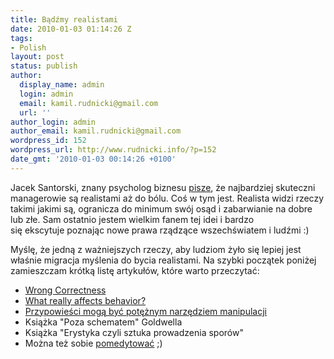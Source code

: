 ```yaml
---
title: Bądźmy realistami
date: 2010-01-03 01:14:26 Z
tags:
- Polish
layout: post
status: publish
author:
  display_name: admin
  login: admin
  email: kamil.rudnicki@gmail.com
  url: ''
author_login: admin
author_email: kamil.rudnicki@gmail.com
wordpress_id: 152
wordpress_url: http://www.rudnicki.info/?p=152
date_gmt: '2010-01-03 00:14:26 +0100'
---
```


<p>Jacek Santorski, znany psycholog biznesu <a href="http://www.jsantorski.pl/inf.php?id=nr433">pisze</a>, że najbardziej skuteczni managerowie są realistami aż do bólu. Coś w tym jest. Realista widzi rzeczy takimi jakimi są, ogranicza do minimum swój osąd i zabarwianie na dobre lub złe. Sam ostatnio jestem wielkim fanem tej idei i bardzo się ekscytuje poznając nowe prawa rządzące wszechświatem i ludźmi :)</p>
<p>Myślę, że jedną z ważniejszych rzeczy, aby ludziom żyło się lepiej jest właśnie migracja myślenia do bycia realistami. Na szybki początek poniżej zamieszczam krótką listę artykułów, które warto przeczytać:</p>
<ul>
<li><a href="http://www.artima.com/weblogs/viewpost.jsp?thread=276790">Wrong Correctness</a></li>
<li><a href="http://www.conversationagent.com/2010/01/what-really-affects-behavior.html">What really affects behavior?</a></li>
<li><a href="http://www.rudnicki.info/2009/05/17/witaj-swiecie/">Przypowieści mogą być potężnym narzędziem manipulacji</a></li>
<li>Książka "Poza schematem" Goldwella</li>
<li>Książka "Erystyka czyli sztuka prowadzenia sporów"</li>
<li>Można też sobie <a href="http://www.astraldynamics.pl/upload/Vipassana.pdf">pomedytować</a> ;)</li>
</ul>
